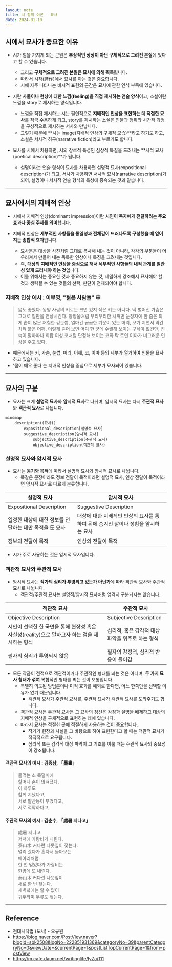 ```yaml
---
layout: note
title: 시 창작 이론 - 묘사
date: 2024-01-10
---
```





## 시에서 묘사가 중요한 이유

- 시가 힘을 가지게 되는 근원은 **추상적인 상상이 아닌 구체적으로 그려진 본질**에 있다고 할 수 있습니다.
    - 그리고 **구체적으로 그려진 본질은 묘사에 의해 획득**됩니다.
    - 따라서 시작(詩作)에서 묘사를 아는 것은 중요합니다.
    - 시에 자주 나타나는 비시적 표현의 근간은 묘사에 관한 인식 부족에 있습니다.

- 시란 **사물이나 현상에 대한 느낌(feeling)을 직접 제시하는 언술 양식**이고, 소설이란 느낌을 story로 제시하는 양식입니다.
    - 느낌을 직접 제시하는 시는 필연적으로 **지배적인 인상을 표현하는 데 적절한 묘사**를 적극 수용하게 되고, story를 제시하는 소설은 인물과 행위와 시간적 과정을 구성적으로 제시하는 서사와 만납니다.
    - 그렇기 때문에 **시는 image(지배적 인상의 구체적 모습)**라고 하기도 하고, 소설은 서사적 허구(narrative fiction)라고 부르기도 합니다.

- 묘사를 시에서 차용하면, 시의 장르적 특성인 심상적 특질을 드러내는 **시적 묘사(poetical description)**가 됩니다.
    - 설명이라는 언술 형식이 묘사를 차용하면 설명적 묘사(expositional description)가 되고, 서사가 차용하면 서사적 묘사(narrative description)가 되어, 설명이나 서사적 언술 형식의 특성에 종속되는 것과 같습니다.




---




## 묘사에서의 지배적 인상

- 시에서 지배적 인상(dominant impression)이란 **시인이 독자에게 전달하려는 주요 효과나 중심 주제를 의미**합니다.

- 지배적 인상은 **세부적인 사항들을 통일성과 전체감이 드러나도록 구성했을 때 얻어지는 종합적 효과**입니다.
    - 묘사문은 대상을 사진처럼 그대로 복사해 내는 것이 아니라, 각각의 부분들이 어우러져서 만들어 내는 독특한 인상이나 특징을 그려내는 것입니다.
    - 즉, **대상의 지배적인 인상을 중심으로 해서 세부적인 사항들의 내적 관계를 일관성 있게 드러내야 하는 것**입니다.
    - 이를 위해서는 중요한 것과 중요하지 않는 것, 세밀하게 강조해서 묘사해야 할 것과 생략될 수 있는 것들의 선택, 판단이 전제되어야 합니다.


### 지배적 인상 예시 : 이무영, "젊은 사람들" 中

> 몸도 좋았다. 동양 사람의 키로는 크면 컸지 작은 키는 아니다. 떡 벌어진 가슴은 그대로 칠판을 연상시킨다. 왕방울처럼 부리부리한 시꺼먼 눈장자에 한 줌은 되게 숱이 많은 꺼칠한 겉눈썹, 얼마간 곱곱한 기운이 있는 머리, 모가 지면서 약간 치켜 붙은 어깨, 이렇게 뜯어 보면 어디 한 군데 수월해 보이는 구석이 없건만, 진숙이 말마따나 희랍 여성 코처럼 단정해 보이는 코와 탁 트인 이마가 너그러운 인상을 주고 있다.

- 예문에서는 키, 가슴, 눈썹, 머리, 어깨, 코, 이마 등의 세부가 열거하여 인물을 묘사하고 있습니다.
- '몸이 매우 좋다'는 지배적 인상을 중심으로 세부가 묘사되어 있습니다.




---




## 묘사의 구분

- 묘사는 크게 **설명적 묘사**와 **암시적 묘사**로 나뉘며, 암시적 묘사는 다시 **주관적 묘사**와 **객관적 묘사**로 나뉩니다.

```mermaid
mindmap
    description((묘사))
        expositional_description[설명적 묘사]
        suggestive_description[암시적 묘사]
            subjective_description(주관적 묘사)
            objective_description(객관적 묘사)
```


### 설명적 묘사와 암시적 묘사

- 묘사는 **동기와 목적**에 따라서 설명적 묘사와 암시적 묘사로 나뉩니다.
    - 똑같은 문장이라도 정보 전달이 목적이라면 설명적 묘사, 인상 전달이 목적이라면 암시적 묘사로 다르게 분류합니다.

| 설명적 묘사 | 암시적 묘사 |
| --- | --- |
| Expositional Description | Suggestive Description |
| 일정한 대상에 대한 정보를 전달하는 데만 목적을 둔 묘사 | 대상에 대한 지배적인 인상의 묘사를 통하여 뒤에 숨겨진 삶이나 정황을 암시하는 묘사 |
| 정보의 전달이 목적 | 인상의 전달이 목적 |

- 시가 주로 사용하는 것은 암시적 묘사입니다.


### 객관적 묘사와 주관적 묘사

- 암시적 묘사는 **작가의 심리가 투영되고 있는가 아닌가**에 따라 객관적 묘사와 주관적 묘사로 나뉩니다.
    - 객관적/주관적 묘사는 설명적/암시적 묘사처럼 엄격히 구분되지는 않습니다.

| 객관적 묘사 | 주관적 묘사 |
| --- | --- |
| Objective Description | Subjective Description |
| 시인이 선택한 한 국면을 통해 현장성 혹은 사실성(reality)으로 말하고자 하는 점을 제시하는 형식 | 심리적, 혹은 감각적 대상 파악을 위주로 하는 형식 |
| 필자의 심리가 투영되지 않음 | 필자의 감정적, 심리적 반응이 들어감 |

- 모든 작품이 전적으로 객관적이거나 주관적인 형태를 띄는 것은 아니며, **두 가지 묘사 형태가 섞여** 복합적인 형태를 띄는 것이 보통입니다.
    - 특별히 의도된 방법론이나 미적 효과를 예외로 한다면, 어느 한쪽만을 선택할 이유가 없기 때문입니다.
        - 객관적 묘사가 주관적 묘사를, 주관적 묘사가 객관적 묘사를 도와주기도 합니다.
    - 객관적 묘사든 주관적 묘사든 그 묘사의 정신은 감정과 설명을 배제하고 대상의 지배적 인상을 구체적으로 표현하는 데에 있습니다.
    - 따라서 묘사는 적절한 곳에 적절하게 사용하는 것이 중요합니다.
        - 작가가 현장과 사실을 그 바탕으로 하여 표현한다고 할 때는 객관적 묘사가 적극적으로 요구됩니다.
        - 심리적 또는 감각적 대상 파악이 그 기조를 이룰 때는 주관적 묘사의 중요성이 강조됩니다.

#### 객관적 묘사의 예시 : 김종삼, 「墨畵」

> 물먹는 소 목덜미에   
> 할머니 손이 얹혀졌다.   
> 이 하루도   
> 함께 지났다고,   
> 서로 발잔등이 부었다고,   
> 서로 적막하다고,

#### 주관적 묘사의 예시 : 김춘수, 「處暑 지나고」

> 處暑 지나고   
> 저녁에 가랑비가 내린다.   
> 泰山木 커다란 나뭇잎이 젖는다.   
> 멀리 갔다가 혼자서 돌아오는   
> 메아리처럼   
> 한 번 멎었다가 가랑비는   
> 한밤에 또 내린다.   
> 泰山木 커다란 나뭇잎이   
> 새로 한 번 젖는다.   
> 새벽녘에는 할 수 없이   
> 귀뚜라미 무릎도 젖는다.




---




## Reference

- 현대시작법 (도서) - 오규원
- <https://blog.naver.com/PostView.naver?blogId=sbk2508&logNo=222851931369&categoryNo=39&parentCategoryNo=0&viewDate=&currentPage=1&postListTopCurrentPage=1&from=postView>
- <https://m.cafe.daum.net/writinglife/IyZa/111>
